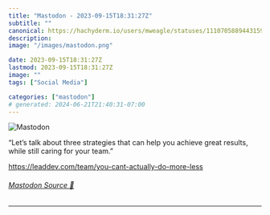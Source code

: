 ```yaml
---
title: "Mastodon - 2023-09-15T18:31:27Z"
subtitle: ""
canonical: https://hachyderm.io/users/mweagle/statuses/111070588944315936
description:
image: "/images/mastodon.png"

date: 2023-09-15T18:31:27Z
lastmod: 2023-09-15T18:31:27Z
image: ""
tags: ["Social Media"]

categories: ["mastodon"]
# generated: 2024-06-21T21:40:31-07:00
---
```

![Mastodon](/images/mastodon.png)

<p>“Let’s talk about three strategies that can help you achieve great results, while still caring for your team.”</p><p><a href="https://leaddev.com/team/you-cant-actually-do-more-less" target="_blank" rel="nofollow noopener noreferrer" translate="no"><span class="invisible">https://</span><span class="ellipsis">leaddev.com/team/you-cant-actu</span><span class="invisible">ally-do-more-less</span></a></p>


###### [Mastodon Source 🐘](https://hachyderm.io/@mweagle/111070588944315936)

___
